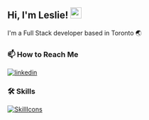 ## Hi, I'm Leslie! <img src="https://media.giphy.com/media/hvRJCLFzcasrR4ia7z/giphy.gif" width="25px">

I'm a Full Stack developer based in Toronto 🌏

### 📫 How to Reach Me
[![linkedin](https://img.shields.io/badge/linkedin-0A66C2?style=for-the-badge&logo=linkedin&logoColor=white)](https://www.linkedin.com/in/leslie-alhassan/)

  
### 🛠 Skills
[![SkillIcons](https://skillicons.dev/icons?i=js,ts,html,css,sass,react,nextjs,vite,jest,nodejs,express,tailwind,mysql,git,github,postman,vscode)](https://skillicons.dev)


  
